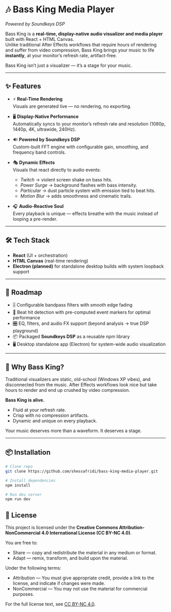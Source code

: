 # 🎶 Bass King Media Player

_Powered by Soundkeys DSP_

Bass King is a **real-time, display-native audio visualizer and media player** built with React + HTML Canvas.  
Unlike traditional After Effects workflows that require hours of rendering and suffer from video compression, Bass King brings your music to life **instantly**, at your monitor’s refresh rate, artifact-free.

Bass King isn’t just a visualizer — it’s a stage for your music.

---

## ✨ Features

- ⚡ **Real-Time Rendering**  
  Visuals are generated live — no rendering, no exporting.

- 🖥 **Display-Native Performance**  
  Automatically syncs to your monitor’s refresh rate and resolution (1080p, 1440p, 4K, ultrawide, 240Hz).

- 🔊 **Powered by Soundkeys DSP**  
  Custom-built FFT engine with configurable gain, smoothing, and frequency band controls.

- 🎭 **Dynamic Effects**  
  Visuals that react directly to audio events:

  - _Twitch_ → violent screen shake on bass hits.
  - _Power Surge_ → background flashes with bass intensity.
  - _Particular_ → dust particle system with emission tied to beat hits.
  - _Motion Blur_ → adds smoothness and cinematic trails.

- 🎧 **Audio-Reactive Soul**  
  Every playback is unique — effects breathe with the music instead of looping a pre-render.

---

## 🛠 Tech Stack

- **React** (UI + orchestration)
- **HTML Canvas** (real-time rendering)
- **Electron (planned)** for standalone desktop builds with system loopback support

---

## 🚀 Roadmap

- 🎚 Configurable bandpass filters with smooth edge fading
- 🥁 Beat hit detection with pre-computed event markers for optimal performance
- 🎛 EQ, filters, and audio FX support (beyond analysis → true DSP playground)
- 📦 Packaged **Soundkeys DSP** as a reusable npm library
- 🖥 Desktop standalone app (Electron) for system-wide audio visualization

---

## 🎨 Why Bass King?

Traditional visualizers are static, old-school (Windows XP vibes), and disconnected from the music. After Effects workflows look nice but take hours to render and end up crushed by video compression.

**Bass King is alive.**

- Fluid at your refresh rate.
- Crisp with no compression artifacts.
- Dynamic and unique on every playback.

Your music deserves more than a waveform. It deserves a stage.

---

## 📦 Installation

```bash
# Clone repo
git clone https://github.com/shessafridi/bass-king-media-player.git

# Install dependencies
npm install

# Run dev server
npm run dev
```

## 📜 License

This project is licensed under the **Creative Commons Attribution-NonCommercial 4.0 International License (CC BY-NC 4.0)**.

You are free to:

- Share — copy and redistribute the material in any medium or format.
- Adapt — remix, transform, and build upon the material.

Under the following terms:

- Attribution — You must give appropriate credit, provide a link to the license, and indicate if changes were made.
- NonCommercial — You may not use the material for commercial purposes.

For the full license text, see [CC BY-NC 4.0](https://creativecommons.org/licenses/by-nc/4.0/).
